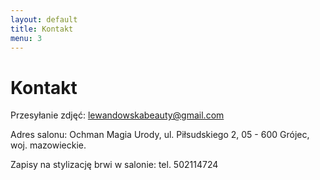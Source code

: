 ```yaml
---
layout: default
title: Kontakt
menu: 3
---
```


# Kontakt


Przesyłanie zdjęć: lewandowskabeauty@gmail.com

Adres salonu:
Ochman Magia Urody,
ul. Piłsudskiego 2,
05 - 600 Grójec,
woj. mazowieckie.

Zapisy na stylizację brwi w salonie:
tel. 502114724

